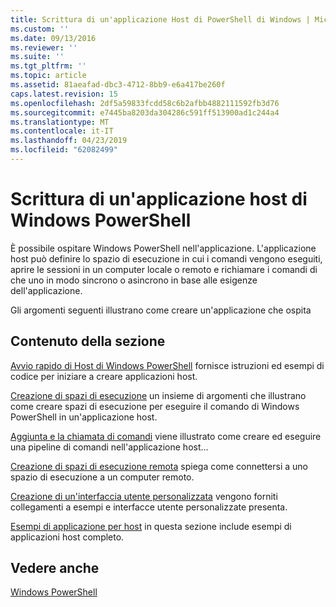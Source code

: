 ```yaml
---
title: Scrittura di un'applicazione Host di PowerShell di Windows | Microsoft Docs
ms.custom: ''
ms.date: 09/13/2016
ms.reviewer: ''
ms.suite: ''
ms.tgt_pltfrm: ''
ms.topic: article
ms.assetid: 81aeafad-dbc3-4712-8bb9-e6a417be260f
caps.latest.revision: 15
ms.openlocfilehash: 2df5a59833fcdd58c6b2afbb4882111592fb3d76
ms.sourcegitcommit: e7445ba8203da304286c591ff513900ad1c244a4
ms.translationtype: MT
ms.contentlocale: it-IT
ms.lasthandoff: 04/23/2019
ms.locfileid: "62082499"
---
```

# <a name="writing-a-windows-powershell-host-application"></a>Scrittura di un'applicazione host di Windows PowerShell

È possibile ospitare Windows PowerShell nell'applicazione. L'applicazione host può definire lo spazio di esecuzione in cui i comandi vengono eseguiti, aprire le sessioni in un computer locale o remoto e richiamare i comandi di che uno in modo sincrono o asincrono in base alle esigenze dell'applicazione.

Gli argomenti seguenti illustrano come creare un'applicazione che ospita

## <a name="in-this-section"></a>Contenuto della sezione

[Avvio rapido di Host di Windows PowerShell](./windows-powershell-host-quickstart.md) fornisce istruzioni ed esempi di codice per iniziare a creare applicazioni host.

[Creazione di spazi di esecuzione](./creating-runspaces.md) un insieme di argomenti che illustrano come creare spazi di esecuzione per eseguire il comando di Windows PowerShell in un'applicazione host.

[Aggiunta e la chiamata di comandi](./adding-and-invoking-commands.md) viene illustrato come creare ed eseguire una pipeline di comandi nell'applicazione host...

[Creazione di spazi di esecuzione remota](./creating-remote-runspaces.md) spiega come connettersi a uno spazio di esecuzione a un computer remoto.

[Creazione di un'interfaccia utente personalizzata](./creating-a-custom-user-interface.md) vengono forniti collegamenti a esempi e interfacce utente personalizzate presenta.

[Esempi di applicazione per host](./host-application-samples.md) in questa sezione include esempi di applicazioni host completo.

## <a name="see-also"></a>Vedere anche

[Windows PowerShell](http://msdn.microsoft.com/en-us/b41a2af3-aec1-402d-8e18-c2c26be461ff)